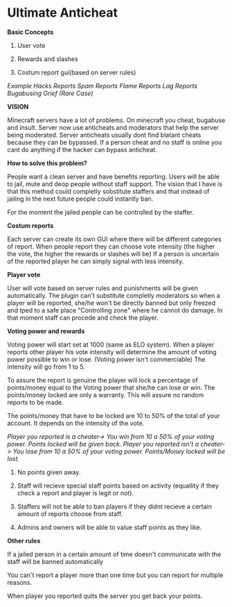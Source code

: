 # Ultimate Anticheat

**Basic Concepts**

1) User vote

2) Rewards and slashes

3) Costum report gui(based on server rules)

_Example
    Hacks Reports
    Spam Reports
    Flame Reports
    Lag Reports
    Bugabusing
    Grief (Rare Case)_



**VISION**

Minecraft servers have a lot of problems. On minecraft you cheat, bugabuse and insult.
Server now use anticheats and moderators that help the server being moderated.
Server anticheats usually dont find blatant cheats because they can be bypassed.
If a person cheat and no staff is online you cant do anything if the hacker can bypass anticheat.


**How to solve this problem?**

People want a clean server and have benefits reporting.
Users will be able to jail, mute and deop people without staff support.
The vision that I have is that this method could completly sobstitute staffers and that instead of jailing in the next future people could instantly ban.

For the moment the jailed people can be controlled by the staffer.


**Costum reports**

Each server can create its own GUI where there will be different categories of report.
When people report they can choose vote intensity (the higher the vote, the higher the rewards or slashes will be)
If a person is uncertain of the reported player he can simply signal with less intensity.


**Player vote**

User will vote based on server rules and punishments will be given automatically.
The plugin can't substitute completly moderators so when a player will be reported, she/he won't be directly banned but only freezed and tped to a safe place "Controlling zone" where he cannot do damage.
In that moment staff can procede and check the player.


**Voting power and rewards**

Voting power will start set at 1000 (same as ELO system).
When a player reports other player his vote intensity will determine the amount of voting power possible to win or lose. (Voting power isn't commerciable)
The intensity will go from 1 to 5.

To assure the report is genuine the player will lock a percentage of points/money equal to the Voting power that she/he can lose or win. The points/money locked are only a warranty. This will assure no random reports to be made.

The points/money that have to be locked are 10 to 50% of the total of your account. It depends on the intensity of the vote.

_Player you reported is a cheater-> You win from 10 a 50% of your voting power. Points locked will be given back.
Player you reported isn't a cheater-> You lose from 10 a 50% of your voting power. Points/Money locked will be lost._

1) No points given away.

2) Staff will recieve special staff points based on activity (equallity if they check a report and player is legit or not).

3) Staffers will not be able to ban players if they didnt recieve a certain amount of reports choose from staff.

4) Admins and owners will be able to value staff points as they like.

**Other rules**

If a jailed person in a certain amount of time doesn't communicate with the staff will be banned automatically

You can't report a player more than one time but you can report for multiple reasons.

When player you reported quits the server you get back your points.
